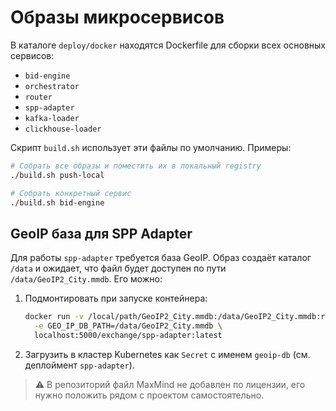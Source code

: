 # Образы микросервисов

В каталоге `deploy/docker` находятся Dockerfile для сборки всех основных сервисов:

- `bid-engine`
- `orchestrator`
- `router`
- `spp-adapter`
- `kafka-loader`
- `clickhouse-loader`

Скрипт `build.sh` использует эти файлы по умолчанию. Примеры:

```bash
# Собрать все образы и поместить их в локальный registry
./build.sh push-local

# Собрать конкретный сервис
./build.sh bid-engine
```

## GeoIP база для SPP Adapter

Для работы `spp-adapter` требуется база GeoIP. Образ создаёт каталог `/data` и ожидает, что файл будет доступен по пути
`/data/GeoIP2_City.mmdb`. Его можно:

1. Подмонтировать при запуске контейнера:
   ```bash
   docker run -v /local/path/GeoIP2_City.mmdb:/data/GeoIP2_City.mmdb:ro \
     -e GEO_IP_DB_PATH=/data/GeoIP2_City.mmdb \
     localhost:5000/exchange/spp-adapter:latest
   ```
2. Загрузить в кластер Kubernetes как `Secret` с именем `geoip-db` (см. деплоймент `spp-adapter`).

> ⚠️ В репозиторий файл MaxMind не добавлен по лицензии, его нужно положить рядом с проектом самостоятельно.
